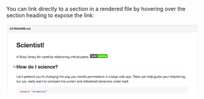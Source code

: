 You can link directly to a section in a rendered file by hovering over the section heading to expose the link:

![Section link within the README file for the github/scientist repository](/assets/images/help/repository/readme-links.png)
